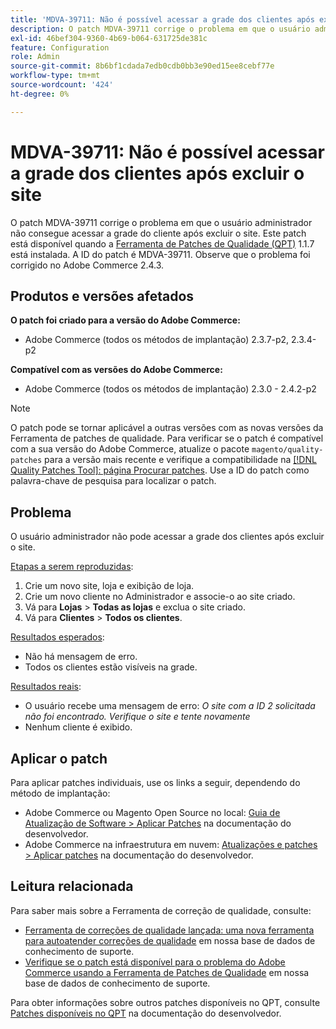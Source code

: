 ```yaml
---
title: 'MDVA-39711: Não é possível acessar a grade dos clientes após excluir o site'
description: O patch MDVA-39711 corrige o problema em que o usuário administrador não consegue acessar a grade do cliente após excluir o site. Este patch está disponível quando a [Ferramenta de correções de qualidade (QPT)](/help/announcements/adobe-commerce-announcements/magento-quality-patches-released-new-tool-to-self-serve-quality-patches.md) 1.1.7 está instalada. A ID do patch é MDVA-39711. Observe que o problema foi corrigido no Adobe Commerce 2.4.3.
exl-id: 46bef304-9360-4b69-b064-631725de381c
feature: Configuration
role: Admin
source-git-commit: 8b6bf1cdada7edb0cdb0bb3e90ed15ee8cebf77e
workflow-type: tm+mt
source-wordcount: '424'
ht-degree: 0%

---
```


# MDVA-39711: Não é possível acessar a grade dos clientes após excluir o site

O patch MDVA-39711 corrige o problema em que o usuário administrador não consegue acessar a grade do cliente após excluir o site. Este patch está disponível quando a [Ferramenta de Patches de Qualidade (QPT)](/help/announcements/adobe-commerce-announcements/magento-quality-patches-released-new-tool-to-self-serve-quality-patches.md) 1.1.7 está instalada. A ID do patch é MDVA-39711. Observe que o problema foi corrigido no Adobe Commerce 2.4.3.

## Produtos e versões afetados

**O patch foi criado para a versão do Adobe Commerce:**

* Adobe Commerce (todos os métodos de implantação) 2.3.7-p2, 2.3.4-p2

**Compatível com as versões do Adobe Commerce:**

* Adobe Commerce (todos os métodos de implantação) 2.3.0 - 2.4.2-p2

>[!NOTE]
>
>O patch pode se tornar aplicável a outras versões com as novas versões da Ferramenta de patches de qualidade. Para verificar se o patch é compatível com a sua versão do Adobe Commerce, atualize o pacote `magento/quality-patches` para a versão mais recente e verifique a compatibilidade na [[!DNL Quality Patches Tool]: página Procurar patches](https://experienceleague.adobe.com/tools/commerce-quality-patches/index.html). Use a ID do patch como palavra-chave de pesquisa para localizar o patch.

## Problema

O usuário administrador não pode acessar a grade dos clientes após excluir o site.

<u>Etapas a serem reproduzidas</u>:

1. Crie um novo site, loja e exibição de loja.
1. Crie um novo cliente no Administrador e associe-o ao site criado.
1. Vá para **Lojas** > **Todas as lojas** e exclua o site criado.
1. Vá para **Clientes** > **Todos os clientes**.

<u>Resultados esperados</u>:

* Não há mensagem de erro.
* Todos os clientes estão visíveis na grade.

<u>Resultados reais</u>:

* O usuário recebe uma mensagem de erro: *O site com a ID 2 solicitada não foi encontrado. Verifique o site e tente novamente*
* Nenhum cliente é exibido.

## Aplicar o patch

Para aplicar patches individuais, use os links a seguir, dependendo do método de implantação:

* Adobe Commerce ou Magento Open Source no local: [Guia de Atualização de Software > Aplicar Patches](https://experienceleague.adobe.com/en/docs/commerce-operations/tools/quality-patches-tool/usage) na documentação do desenvolvedor.
* Adobe Commerce na infraestrutura em nuvem: [Atualizações e patches > Aplicar patches](https://experienceleague.adobe.com/en/docs/commerce-cloud-service/user-guide/develop/upgrade/apply-patches) na documentação do desenvolvedor.

## Leitura relacionada

Para saber mais sobre a Ferramenta de correção de qualidade, consulte:

* [Ferramenta de correções de qualidade lançada: uma nova ferramenta para autoatender correções de qualidade](/help/announcements/adobe-commerce-announcements/magento-quality-patches-released-new-tool-to-self-serve-quality-patches.md) em nossa base de dados de conhecimento de suporte.
* [Verifique se o patch está disponível para o problema do Adobe Commerce usando a Ferramenta de Patches de Qualidade](/help/support-tools/patches-available-in-qpt-tool/check-patch-for-magento-issue-with-magento-quality-patches.md) em nossa base de dados de conhecimento de suporte.

Para obter informações sobre outros patches disponíveis no QPT, consulte [Patches disponíveis no QPT](https://experienceleague.adobe.com/tools/commerce-quality-patches/index.html) na documentação do desenvolvedor.
